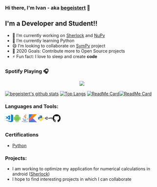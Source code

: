 <!--
**begeistert/begeistert** is a ✨ _special_ ✨ repository because its `README.md` (this file) appears on your GitHub profile.

Here are some ideas to get you started:

- 🔭 I’m currently working on ...
- 🌱 I’m currently learning ...
- 👯 I’m looking to collaborate on ...
- 🤔 I’m looking for help with ...
- 💬 Ask me about ...
- 📫 How to reach me: ...
- 😄 Pronouns: ...
- ⚡ Fun fact: ...
-->

### Hi there, I'm Ivan - aka [begeistert](https://github.com/begeistert) 👋

## I'm a Developer and Student!!
- 🔭 I’m currently working on [Sherlock](https://github.com/begeistert/Sherlock) and [NuPy](https://github.com/begeistert/nupy)
- 🌱 I’m currently learning Python
- 😄 I’m looking to collaborate on [SymPy](https://github.com/sympy/sympy) project
- 🥅 2020 Goals: Contribute more to Open Source projects
- ⚡ Fun fact: I love to sleep and create **code**

### Spotify Playing 🎧

<p align="center">
  <a href="https://spotify-github-profile.vercel.app/api/view?uid=1279713513&redirect=true">
    <img src="https://spotify-github-profile.vercel.app/api/view?uid=1279713513&cover_image=true&theme=default">
  </a>
</p>

[![begeistert's github stats](https://github-readme-stats.vercel.app/api?username=begeistert&count_private=true&show_icons=true&theme=radical)](https://github.com/begeistert/github-readme-stats)
[![Top Langs](https://github-readme-stats.vercel.app/api/top-langs/?username=begeistert&layout=compact&theme=radical)](https://github.com/begeistert/github-readme-stats)
[![ReadMe Card](https://github-readme-stats.vercel.app/api/pin/?username=begeistert&repo=Sherlock&theme=radical)](https://github.com/begeistert/github-readme-stats)[![ReadMe Card](https://github-readme-stats.vercel.app/api/pin/?username=begeistert&repo=nupy&theme=radical)](https://github.com/begeistert/github-readme-stats)

### Languages and Tools:

<img align="left" alt="Visual Studio Code" width="26px" src="https://raw.githubusercontent.com/github/explore/80688e429a7d4ef2fca1e82350fe8e3517d3494d/topics/visual-studio-code/visual-studio-code.png" />
<img align="left" alt="Android" width="26px" src="https://raw.githubusercontent.com/github/explore/80688e429a7d4ef2fca1e82350fe8e3517d3494d/topics/android/android.png" />
<img align="left" alt="Java" width="26px" src="https://raw.githubusercontent.com/github/explore/80688e429a7d4ef2fca1e82350fe8e3517d3494d/topics/java/java.png" />
<img align="left" alt="Kotlin" width="26px" src="https://raw.githubusercontent.com/github/explore/80688e429a7d4ef2fca1e82350fe8e3517d3494d/topics/kotlin/kotlin.png" />
<img align="left" alt="Python" width="26px" src="https://raw.githubusercontent.com/github/explore/80688e429a7d4ef2fca1e82350fe8e3517d3494d/topics/python/python.png" />
<img align="left" alt="Unity" width="26px" src="https://raw.githubusercontent.com/github/explore/80688e429a7d4ef2fca1e82350fe8e3517d3494d/topics/unity/unity.png" />
<img align="left" alt="GitHub" width="26px" src="https://raw.githubusercontent.com/github/explore/78df643247d429f6cc873026c0622819ad797942/topics/github/github.png" />

<br/>
<br/>

### Certifications

- [Python](https://www.hackerrank.com/certificates/5ac47a508895)

### Projects:
- I am working to optimize my application for numerical calculations in android ([Sherlock](https://github.com/begeistert/Sherlock))
- I hope to find interesting projects in which I can collaborate

<!--details>
  <summary>:zap: Recent GitHub Activity</summary>
  
<!--START_SECTION:activity
1. 💪 Opened PR [#259](https://github.com/florinpop17/app-ideas/pull/259) in [florinpop17/app-ideas](https://github.com/florinpop17/app-ideas)
2. 🎉 Merged PR [#13](https://github.com/codeSTACKr/codeSTACKr/pull/13) in [codeSTACKr/codeSTACKr](https://github.com/codeSTACKr/codeSTACKr)
3. 💪 Opened PR [#13](https://github.com/codeSTACKr/codeSTACKr/pull/13) in [codeSTACKr/codeSTACKr](https://github.com/codeSTACKr/codeSTACKr)
4. 🎉 Merged PR [#12](https://github.com/codeSTACKr/codeSTACKr/pull/12) in [codeSTACKr/codeSTACKr](https://github.com/codeSTACKr/codeSTACKr)
5. 💪 Opened PR [#12](https://github.com/codeSTACKr/codeSTACKr/pull/12) in [codeSTACKr/codeSTACKr](https://github.com/codeSTACKr/codeSTACKr)
END_SECTION:activity-->

[spotify-github-profile]: https://github.com/begeistert
